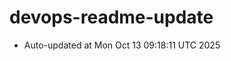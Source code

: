 # devops-readme-update
<!--START_SECTION:activity-->
- Auto-updated at Mon Oct 13 09:18:11 UTC 2025
<!--END_SECTION:activity-->

